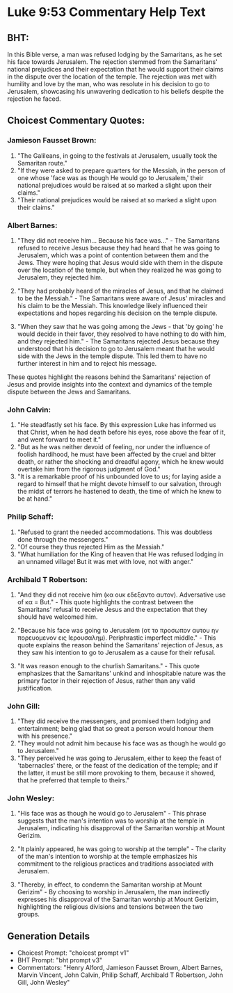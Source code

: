 # Luke 9:53 Commentary Help Text

## BHT:
In this Bible verse, a man was refused lodging by the Samaritans, as he set his face towards Jerusalem. The rejection stemmed from the Samaritans' national prejudices and their expectation that he would support their claims in the dispute over the location of the temple. The rejection was met with humility and love by the man, who was resolute in his decision to go to Jerusalem, showcasing his unwavering dedication to his beliefs despite the rejection he faced.

## Choicest Commentary Quotes:
### Jamieson Fausset Brown:
1. "The Galileans, in going to the festivals at Jerusalem, usually took the Samaritan route."
2. "If they were asked to prepare quarters for the Messiah, in the person of one whose 'face was as though He would go to Jerusalem,' their national prejudices would be raised at so marked a slight upon their claims."
3. "Their national prejudices would be raised at so marked a slight upon their claims."

### Albert Barnes:
1. "They did not receive him... Because his face was..." - The Samaritans refused to receive Jesus because they had heard that he was going to Jerusalem, which was a point of contention between them and the Jews. They were hoping that Jesus would side with them in the dispute over the location of the temple, but when they realized he was going to Jerusalem, they rejected him.

2. "They had probably heard of the miracles of Jesus, and that he claimed to be the Messiah." - The Samaritans were aware of Jesus' miracles and his claim to be the Messiah. This knowledge likely influenced their expectations and hopes regarding his decision on the temple dispute.

3. "When they saw that he was going among the Jews - that 'by going' he would decide in their favor, they resolved to have nothing to do with him, and they rejected him." - The Samaritans rejected Jesus because they understood that his decision to go to Jerusalem meant that he would side with the Jews in the temple dispute. This led them to have no further interest in him and to reject his message.

These quotes highlight the reasons behind the Samaritans' rejection of Jesus and provide insights into the context and dynamics of the temple dispute between the Jews and Samaritans.

### John Calvin:
1. "He steadfastly set his face. By this expression Luke has informed us that Christ, when he had death before his eyes, rose above the fear of it, and went forward to meet it."
2. "But as he was neither devoid of feeling, nor under the influence of foolish hardihood, he must have been affected by the cruel and bitter death, or rather the shocking and dreadful agony, which he knew would overtake him from the rigorous judgment of God."
3. "It is a remarkable proof of his unbounded love to us; for laying aside a regard to himself that he might devote himself to our salvation, through the midst of terrors he hastened to death, the time of which he knew to be at hand."

### Philip Schaff:
1. "Refused to grant the needed accommodations. This was doubtless done through the messengers." 
2. "Of course they thus rejected Him as the Messiah."
3. "What humiliation for the King of heaven that He was refused lodging in an unnamed village! But it was met with love, not with anger."

### Archibald T Robertson:
1. "And they did not receive him (κα ουκ εδεξαντο αυτον). Adversative use of κα = But." - This quote highlights the contrast between the Samaritans' refusal to receive Jesus and the expectation that they should have welcomed him.

2. "Because his face was going to Jerusalem (οτ το προσωπον αυτου ην πορευομενον εις Ιερουσαλημ). Periphrastic imperfect middle." - This quote explains the reason behind the Samaritans' rejection of Jesus, as they saw his intention to go to Jerusalem as a cause for their refusal.

3. "It was reason enough to the churlish Samaritans." - This quote emphasizes that the Samaritans' unkind and inhospitable nature was the primary factor in their rejection of Jesus, rather than any valid justification.

### John Gill:
1. "They did receive the messengers, and promised them lodging and entertainment; being glad that so great a person would honour them with his presence."
2. "They would not admit him because his face was as though he would go to Jerusalem."
3. "They perceived he was going to Jerusalem, either to keep the feast of 'tabernacles' there, or the feast of the dedication of the temple; and if the latter, it must be still more provoking to them, because it showed, that he preferred that temple to theirs."

### John Wesley:
1. "His face was as though he would go to Jerusalem" - This phrase suggests that the man's intention was to worship at the temple in Jerusalem, indicating his disapproval of the Samaritan worship at Mount Gerizim.

2. "It plainly appeared, he was going to worship at the temple" - The clarity of the man's intention to worship at the temple emphasizes his commitment to the religious practices and traditions associated with Jerusalem.

3. "Thereby, in effect, to condemn the Samaritan worship at Mount Gerizim" - By choosing to worship in Jerusalem, the man indirectly expresses his disapproval of the Samaritan worship at Mount Gerizim, highlighting the religious divisions and tensions between the two groups.


## Generation Details
- Choicest Prompt: "choicest prompt v1"
- BHT Prompt: "bht prompt v3"
- Commentators: "Henry Alford, Jamieson Fausset Brown, Albert Barnes, Marvin Vincent, John Calvin, Philip Schaff, Archibald T Robertson, John Gill, John Wesley"
